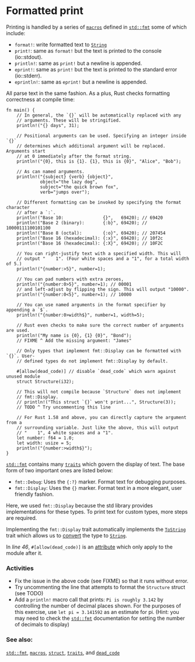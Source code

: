 # Formatted print

Printing is handled by a series of [`macros`][macros] defined in [`std::fmt`][fmt] some of which include:

* `format!`: write formatted text to [`String`][string]
* `print!`: same as `format!` but the text is printed to the console (io::stdout).
* `println!`: same as `print!` but a newline is appended.
* `eprint!`: same as `print!` but the text is printed to the standard error (io::stderr).
* `eprintln!`: same as `eprint!` but a newline is appended.

All parse text in the same fashion. As a plus, Rust checks formatting correctness at compile time:

```rust,editable,ignore,mdbook-runnable
fn main() {
    // In general, the `{}` will be automatically replaced with any
    // arguments. These will be stringified.
    println!("{} days", 31);

    // Positional arguments can be used. Specifying an integer inside `{}`
    // determines which additional argument will be replaced. Arguments start
    // at 0 immediately after the format string.
    println!("{0}, this is {1}. {1}, this is {0}", "Alice", "Bob");

    // As can named arguments.
    println!("{subject} {verb} {object}",
             object="the lazy dog",
             subject="the quick brown fox",
             verb="jumps over");

    // Different formatting can be invoked by specifying the format character
    // after a `:`.
    println!("Base 10:               {}",   69420); // 69420
    println!("Base 2 (binary):       {:b}", 69420); // 10000111100101100
    println!("Base 8 (octal):        {:o}", 69420); // 207454
    println!("Base 16 (hexadecimal): {:x}", 69420); // 10f2c
    println!("Base 16 (hexadecimal): {:X}", 69420); // 10F2C

    // You can right-justify text with a specified width. This will
    // output "    1". (Four white spaces and a "1", for a total width of 5.)
    println!("{number:>5}", number=1);

    // You can pad numbers with extra zeroes,
    println!("{number:0>5}", number=1); // 00001
    // and left-adjust by flipping the sign. This will output "10000".
    println!("{number:0<5}", number=1); // 10000

    // You can use named arguments in the format specifier by appending a `$`.
    println!("{number:0>width$}", number=1, width=5);

    // Rust even checks to make sure the correct number of arguments are used.
    println!("My name is {0}, {1} {0}", "Bond");
    // FIXME ^ Add the missing argument: "James"

    // Only types that implement fmt::Display can be formatted with `{}`. User-
    // defined types do not implement fmt::Display by default.

    #[allow(dead_code)] // disable `dead_code` which warn against unused module
    struct Structure(i32);

    // This will not compile because `Structure` does not implement
    // fmt::Display.
    // println!("This struct `{}` won't print...", Structure(3));
    // TODO ^ Try uncommenting this line

    // For Rust 1.58 and above, you can directly capture the argument from a
    // surrounding variable. Just like the above, this will output
    // "    1", 4 white spaces and a "1".
    let number: f64 = 1.0;
    let width: usize = 5;
    println!("{number:>width$}");
}
```

[`std::fmt`][fmt] contains many [`traits`][traits] which govern the display of text. The base form of two important ones are listed below:

* `fmt::Debug`: Uses the `{:?}` marker. Format text for debugging purposes.
* `fmt::Display`: Uses the `{}` marker. Format text in a more elegant, user friendly fashion.

Here, we used `fmt::Display` because the std library provides implementations for these types. To print text for custom types, more steps are required.

Implementing the `fmt::Display` trait automatically implements the [`ToString`] trait which allows us to [convert] the type to [`String`][string].

In *line 46*, `#[allow(dead_code)]` is an [attribute] which only apply to the module after it.

### Activities

* Fix the issue in the above code (see FIXME) so that it runs without   error.
* Try uncommenting the line that attempts to format the `Structure` struct (see TODO)
* Add a `println!` macro call that prints: `Pi is roughly 3.142` by controlling the number of decimal places shown. For the purposes of this exercise, use `let pi = 3.141592` as an estimate for pi. (Hint: you may need to check the [`std::fmt`][fmt] documentation for setting the number of decimals to display)

### See also:

[`std::fmt`][fmt], [`macros`][macros], [`struct`][structs], [`traits`][traits], and [`dead_code`][dead_code]

[fmt]: https://doc.rust-lang.org/std/fmt/
[macros]: ../macros.md
[string]: ../std/str.md
[structs]: ../custom_types/structs.md
[traits]: https://doc.rust-lang.org/std/fmt/#formatting-traits
[`ToString`]: https://doc.rust-lang.org/std/string/trait.ToString.html
[convert]: ../conversion/string.md
[attribute]: ../attribute.md
[dead_code]: ../attribute/unused.md
